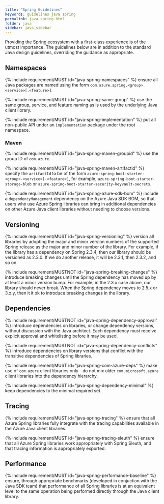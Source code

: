 ```yaml
---
title: "Spring Guidelines"
keywords: guidelines java spring
permalink: java_spring.html
folder: java
sidebar: java_sidebar
---
```


Providing the Spring ecosystem with a first-class experience is of the utmost importance. The guidelines below are in addition to the standard Java design guidelines, overriding the guidance as appropriate.

## Namespaces

{% include requirement/MUST id="java-spring-namespaces" %} ensure all Java packages are named using the form `com.azure.spring.<group>.<service>[.<feature>]`.

{% include requirement/MUST id="java-spring-same-group" %} use the same group, service, and feature naming as is used by the underlying Java client library.

{% include requirement/MUST id="java-spring-implementation" %} put all non-public API under an `implementation` package under the root namespace.

### Maven

{% include requirement/MUST id="java-spring-maven-groupid" %} use the group ID of `com.azure`.

{% include requirement/MUST id="java-spring-maven-artifactid" %} specify the `artifactId` to be of the form `azure-spring-boot-starter-<group>-<service>[-<feature>]`, for example, `azure-spring-boot-starter-storage-blob` or `azure-spring-boot-starter-security-keyvault-secrets`.

{% include requirement/MUST id="java-spring-azure-sdk-bom" %} include a `dependencyManagement` dependency on the Azure Java SDK BOM, so that users who use Azure Spring libraries can bring in additional dependencies on other Azure Java client libraries without needing to choose versions.

## Versioning

{% include requirement/MUST id="java-spring-versioning" %} version all libraries by adopting the major and minor version numbers of the supported Spring release as the major and minor number of the library. For example, if the library has a dependency on Spring 2.3.4, then our library should be versioned as 2.3.0. If we do another release, it will be 2.3.1, then 2.3.2, and so on.

{% include requirement/MUSTNOT id="java-spring-breaking-changes" %} introduce breaking changes until the Spring dependency has moved up by at least a minor version bump. For example, in the 2.3.x case above, our library should never break. When the Spring dependency moves to 2.5.x or 3.x.y, then it it ok to introduce breaking changes in the library.

## Dependencies

{% include requirement/MUSTNOT id="java-spring-dependency-approval" %} introduce dependencies on libraries, or change dependency versions, without discussion with the Java architect. Each dependency must receive explicit approval and whitelisting before it may be used.

{% include requirement/MUSTNOT id="java-spring-dependency-conflicts" %} introduce dependencies on library versions that conflict with the transitive dependencies of Spring libraries.

{% include requirement/MUST id="java-spring-com-azure-deps" %} make use of `com.azure` client libraries only - do not mix older `com.microsoft.azure` client libraries into the dependency hierarchy.

{% include requirement/MUST id="java-spring-dependency-minimal" %} keep dependencies to the minimal required set.

## Tracing

{% include requirement/MUST id="java-spring-tracing" %} ensure that all Azure Spring libraries fully integrate with the tracing capabilities available in the Azure Java client libraries.

{% include requirement/MUST id="java-spring-tracing-sleuth" %} ensure that all Azure Spring libraries work appropriately with Spring Sleuth, and that tracing information is appropriately exported.

## Performance

{% include requirement/MUST id="java-spring-performance-baseline" %} ensure, through appropriate benchmarks (developed in conjuction with the Java SDK team) that performance of all Spring libraries is at an equivalent level to the same operation being performed directly through the Java client library.
